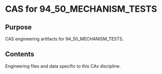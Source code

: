 # CAS for 94_50_MECHANISM_TESTS

## Purpose
CAS engineering artifacts for 94_50_MECHANISM_TESTS.

## Contents
Engineering files and data specific to this CAx discipline.
